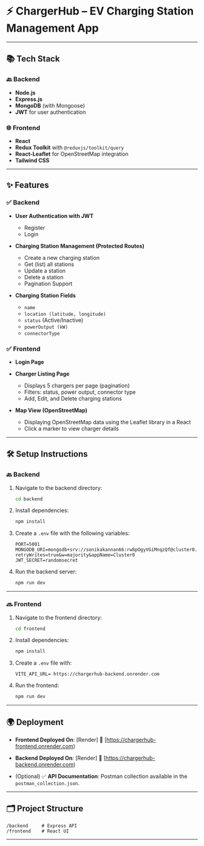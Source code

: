 # ⚡ ChargerHub – EV Charging Station Management App
---

## 📚 Tech Stack

### 🔙 Backend

* **Node.js**
* **Express.js**
* **MongoDB** (with Mongoose)
* **JWT** for user authentication

### 🌐 Frontend

* **React**
* **Redux Toolkit** with `@reduxjs/toolkit/query`
* **React-Leaflet** for OpenStreetMap integration
* **Tailwind CSS** 

---

## ✨ Features

### ✅ Backend

* **User Authentication with JWT**

  * Register
  * Login
* **Charging Station Management (Protected Routes)**

  * Create a new charging station
  * Get (list) all stations
  * Update a station
  * Delete a station
  * Pagination Support
    
* **Charging Station Fields**

  * `name`
  * `location (latitude, longitude)`
  * `status` (Active/Inactive)
  * `powerOutput (kW)`
  * `connectorType`

### ✅ Frontend

* **Login Page**
* **Charger Listing Page**

  * Displays 5 chargers per page (pagination)
  * Filters: status, power output, connector type
  * Add, Edit, and Delete charging stations
* **Map View (OpenStreetMap)**

  * Displaying OpenStreetMap data using the Leaflet library in a React
  * Click a marker to view charger details

---

## 🛠️ Setup Instructions

### 🔙 Backend

1. Navigate to the backend directory:

   ```bash
   cd backend
   ```

2. Install dependencies:

   ```bash
   npm install
   ```

3. Create a `.env` file with the following variables:

   ```env
   PORT=5001
   MONGODB_URI=mongodb+srv://sonikakannan66:rw8pOgyVGiMnqzQf@cluster0.0oh2xct.mongodb.net/?retryWrites=true&w=majority&appName=Cluster0
   JWT_SECRET=randomsecret
   ```

4. Run the backend server:

   ```bash
   npm run dev
   ```

---

### 🔜 Frontend

1. Navigate to the frontend directory:

   ```bash
   cd frontend
   ```

2. Install dependencies:

   ```bash
   npm install
   ```

3. Create a `.env` file with:

   ```env
   VITE_API_URL= https://chargerhub-backend.onrender.com
   ```

4. Run the frontend:

   ```bash
   npm run dev
   ```

---

## 🌍 Deployment

* **Frontend Deployed On**: \[Render]
  🔗 [https://chargerhub-frontend.onrender.com)

* **Backend Deployed On**: \[Render]
  🔗 [https://chargerhub-backend.onrender.com)

* (Optional) ✅ **API Documentation**: Postman collection available in the `postman_collection.json`.

---

## 🗂️ Project Structure

```
/backend     # Express API
/frontend    # React UI
```

---
